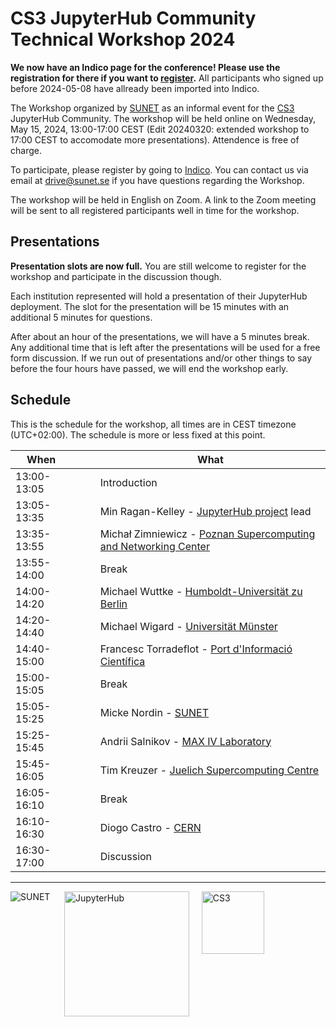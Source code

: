 # CS3 JupyterHub Community Technical Workshop 2024

**We now have an Indico page for the conference! Please use the registration for there if you want to [register](https://indico.cern.ch/event/1413757/).**
All participants who signed up before 2024-05-08 have allready been imported into Indico.


The Workshop organized by [SUNET](https://sunet.se) as an informal event for the [CS3](https://www.cs3community.org/) JupyterHub Community.
The workshop will be held online on Wednesday, May 15, 2024, 13:00-17:00 CEST (Edit 20240320: extended workshop to 17:00 CEST to accomodate more presentations). Attendence is free of charge.

To participate, please register by going to [Indico](https://indico.cern.ch/event/1413757/). You can contact us via email at [drive@sunet.se](mailto:drive@sunet.se) if you have questions regarding the Workshop.

The workshop will be held in English on Zoom. A link to the Zoom meeting will be sent to all registered participants well in time for the workshop.

## Presentations
**Presentation slots are now full.** You are still welcome to register for the workshop and participate in the discussion though.

Each institution represented will hold a presentation of their JupyterHub deployment.
The slot for the presentation will be 15 minutes with an additional 5 minutes for questions.

After about an hour of the presentations, we will have a 5 minutes break. Any additional time that is left after the presentations will be used for a free form discussion.
If we run out of presentations and/or other things to say before the four hours have passed, we will end the workshop early.

## Schedule

This is the schedule for the workshop, all times are in CEST timezone (UTC+02:00). The schedule is more or less fixed at this point.

| When |&nbsp;&nbsp;&nbsp;&nbsp;&nbsp;|What |
| --- | --- | --- |
| 13:00-13:05 |  | Introduction |
| 13:05-13:35 |  | Min Ragan-Kelley - [JupyterHub project](https://jupyter.org/hub) lead |
| 13:35-13:55 |  | Michał Zimniewicz - [Poznan Supercomputing and Networking Center](https://psnc.pl/) |
| 13:55-14:00 |  | Break |
| 14:00-14:20 |  | Michael Wuttke - [Humboldt-Universität zu Berlin](https://www.hu-berlin.de/en) |
| 14:20-14:40 |  | Michael Wigard - [Universität Münster](https://www.uni-muenster.de/en) |
| 14:40-15:00 |  | Francesc Torradeflot - [Port d'Informació Científica](https://www.pic.es/) |
| 15:00-15:05 |  | Break |
| 15:05-15:25 |  | Micke Nordin - [SUNET](https://sunet.se/en) |
| 15:25-15:45 |  | Andrii Salnikov - [MAX IV Laboratory](https://www.maxiv.lu.se/) |
| 15:45-16:05 |  | Tim Kreuzer - [Juelich Supercomputing Centre](https://jupyter.jsc.fz-juelich.de/) |
| 16:05-16:10 |  | Break |
| 16:10-16:30 |  | Diogo Castro - [CERN](https://home.cern) |
| 16:30-17:00 |  | Discussion |
---
<img src="/assets/sunet.svg" alt="SUNET" style="vertical-align: text-top;hight: 100px;" align="left"/>&nbsp;&nbsp;&nbsp;&nbsp;&nbsp;<img src="/assets/hublogo.svg" alt="JupyterHub" style="vertical-align: text-top;width: 200px;" align="middle"/>&nbsp;&nbsp;&nbsp;&nbsp;&nbsp;<img src="/assets/cs3-logo.png" alt="CS3" style="vertical-align: text-top; height:100px;" align="middle"/>
